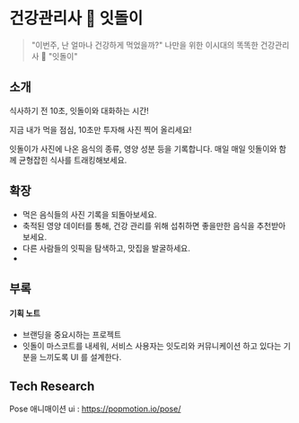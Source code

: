 # 건강관리사 🐶 잇돌이

> "이번주, 난 얼마나 건강하게 먹었을까?" 나만을 위한 이시대의 똑똑한 건강관리사 🐶 "잇돌이"
 
## 소개

식사하기 전 10초, 잇돌이와 대화하는 시간! 

지금 내가 먹을 점심, 10초만 투자해 사진 찍어 올리세요!

잇돌이가 사진에 나온 음식의 종류, 영양 성분 등을 기록합니다. 매일 매일 잇돌이와 함께 균형잡힌 식사를 트래킹해보세요. 

## 확장

- 먹은 음식들의 사진 기록을 되돌아보세요.
- 축적된 영양 데이터를 통해, 건강 관리를 위해 섭취하면 좋을만한 음식을 추천받아 보세요. 
- 다른 사람들의 잇픽을 탐색하고, 맛집을 발굴하세요. 
-  



## 부록

#### 기획 노트
- 브랜딩을 중요시하는 프로젝트
- 잇돌이 마스코트를 내세워, 서비스 사용자는 잇도리와 커뮤니케이션 하고 있다는 기분을 느끼도록 UI 를 설계한다.
 

## Tech Research
Pose 애니매이션 ui :  https://popmotion.io/pose/
